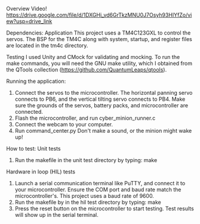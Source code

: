 Overview Video!
https://drive.google.com/file/d/1DXGHi_vd6GrTkzMNU0J7Osyh93HIYfZo/view?usp=drive_link

Dependencies: 
Application
This project uses a TM4C123GXL to control the servos. The BSP for the TM4C along with system, startup, and register files are located in the tm4c directory.

Testing
I used Unity and CMock for validating and mocking. To run the make commands, you will need the GNU make utility, which I obtained from the QTools collection (https://github.com/QuantumLeaps/qtools).

Running the application: 
1. Connect the servos to the microcontroller. The horizontal panning servo connects to PB6, and the vertical tilting servo connects to PB4. Make sure the grounds of the servos, battery packs, and microcontroller are connected.
2. Flash the microcontroller, and run cyber_minion_runner.c
3. Connect the webcam to your computer.
4. Run command_center.py
Don't make a sound, or the minion might wake up!  

How to test: 
Unit tests
1. Run the makefile in the unit test directory by typing: 
make

Hardware in loop (HIL) tests
1. Launch a serial communication terminal like PuTTY, and connect it to your microcontroller. Ensure the COM port and baud rate match the microcontroller's. This project uses a baud rate of 9600. 
2. Run the makefile by in the hil test directory by typing: 
make
3. Press the reset button on the microcontroller to start testing. Test results will show up in the serial terminal. 
